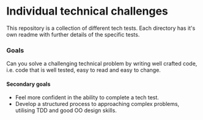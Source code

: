 # Individual technical challenges

This repository is a collection of different tech tests. Each directory has it's own readme with further details of the specific tests. 

### Goals

Can you solve a challenging technical problem by writing well crafted code, i.e. code that is well tested, easy to read and easy to change.

#### Secondary goals

* Feel more confident in the ability to complete a tech test.
* Develop a structured process to approaching complex problems, utilising TDD and good OO design skills.

